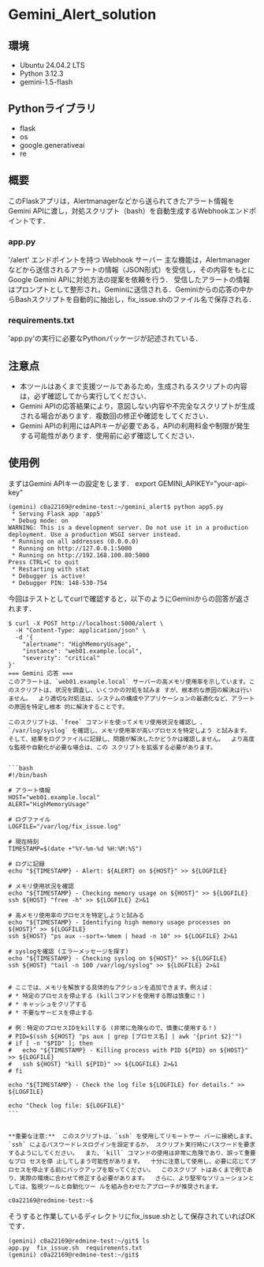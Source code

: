 # Gemini_Alert_solution

## 環境
- Ubuntu 24.04.2 LTS
- Python 3.12.3
- gemini-1.5-flash

## Pythonライブラリ
- flask
- os
- google.generativeai
- re

## 概要
このFlaskアプリは，Alertmanagerなどから送られてきたアラート情報をGemini APIに渡し，対処スクリプト（bash）を自動生成するWebhookエンドポイントです．

### app.py
'/alert' エンドポイントを持つ Webhook サーバー
主な機能は，Alertmanagerなどから送信されるアラートの情報（JSON形式）を受信し，その内容をもとにGoogle Gemini APIに対処方法の提案を依頼を行う．
受信したアラートの情報はプロンプトとして整形され，Geminiに送信される．Geminiからの応答の中からBashスクリプトを自動的に抽出し，fix_issue.shのファイル名で保存される．

### requirements.txt
'app.py'の実行に必要なPythonパッケージが記述されている．

## 注意点
- 本ツールはあくまで支援ツールであるため，生成されるスクリプトの内容は，必ず確認してから実行してください．
- Gemini APIの応答結果により，意図しない内容や不完全なスクリプトが生成される場合があります．複数回の修正や確認をしてください．
- Gemini APIの利用にはAPIキーが必要である，APIの利用料金や制限が発生する可能性があります．使用前に必ず確認してください．

## 使用例
まずはGemini APIキーの設定をします．
export GEMINI_APIKEY="your-api-key"

```
(gemini) c0a22169@redmine-test:~/gemini_alert$ python app5.py 
 * Serving Flask app 'app5'
 * Debug mode: on
WARNING: This is a development server. Do not use it in a production deployment. Use a production WSGI server instead.
 * Running on all addresses (0.0.0.0)
 * Running on http://127.0.0.1:5000
 * Running on http://192.168.100.80:5000
Press CTRL+C to quit
 * Restarting with stat
 * Debugger is active!
 * Debugger PIN: 148-530-754
```

今回はテストとしてcurlで確認すると，以下のようにGeminiからの回答が返されます．
```
$ curl -X POST http://localhost:5000/alert \
  -H "Content-Type: application/json" \
  -d '{
    "alertname": "HighMemoryUsage",
    "instance": "web01.example.local",
    "severity": "critical"
}'
=== Gemini 応答 ===
このアラートは、`web01.example.local` サーバーの高メモリ使用率を示しています。このスクリプトは、状況を調査し、いくつかの対処を試みま すが、根本的な原因の解決は行いません。  より適切な対処法は、システムの構成やアプリケーションの最適化など、アラートの原因を特定し根本 的に解決することです。

このスクリプトは、`free` コマンドを使ってメモリ使用状況を確認し 、`/var/log/syslog` を確認し、メモリ使用率が高いプロセスを特定しよう と試みます。  そして、結果をログファイルに記録し、問題が解決したかどうかは確認しません。  より高度な監視や自動化が必要な場合は、この スクリプトを拡張する必要があります。


```bash
#!/bin/bash

# アラート情報
HOST="web01.example.local"
ALERT="HighMemoryUsage"

# ログファイル
LOGFILE="/var/log/fix_issue.log"

# 現在時刻
TIMESTAMP=$(date +"%Y-%m-%d %H:%M:%S")

# ログに記録
echo "${TIMESTAMP} - Alert: ${ALERT} on ${HOST}" >> ${LOGFILE}

# メモリ使用状況を確認
echo "${TIMESTAMP} - Checking memory usage on ${HOST}" >> ${LOGFILE}
ssh ${HOST} "free -h" >> ${LOGFILE} 2>&1

# 高メモリ使用率のプロセスを特定しようと試みる
echo "${TIMESTAMP} - Identifying high memory usage processes on ${HOST}" >> ${LOGFILE}
ssh ${HOST} "ps aux --sort=-%mem | head -n 10" >> ${LOGFILE} 2>&1

# syslogを確認 (エラーメッセージを探す)
echo "${TIMESTAMP} - Checking syslog on ${HOST}" >> ${LOGFILE}
ssh ${HOST} "tail -n 100 /var/log/syslog" >> ${LOGFILE} 2>&1


# ここでは、メモリを解放する具体的なアクションを追加できます。例えば：
# * 特定のプロセスを停止する (killコマンドを使用する際は慎重に！)
# * キャッシュをクリアする
# * 不要なサービスを停止する

# 例：特定のプロセスIDをkillする (非常に危険なので、慎重に使用する！)
# PID=$(ssh ${HOST} "ps aux | grep [プロセス名] | awk '{print $2}'")
# if [ -n "$PID" ]; then
#   echo "${TIMESTAMP} - Killing process with PID ${PID} on ${HOST}" >> ${LOGFILE}
#   ssh ${HOST} "kill ${PID}" >> ${LOGFILE} 2>&1
# fi

echo "${TIMESTAMP} - Check the log file ${LOGFILE} for details." >> ${LOGFILE}

echo "Check log file: ${LOGFILE}"
```　


**重要な注意:**  このスクリプトは、`ssh` を使用してリモートサー バーに接続します。  `ssh` によるパスワードレスログインを設定するか、 スクリプト実行時にパスワードを要求するようにしてください。  また、`kill` コマンドの使用は非常に危険であり、誤って重要なプロ セスを停 止してしまう可能性があります。  十分に注意して使用し、必要に応じてプロセスを停止する前にバックアップを取ってください。  このスクリプ トはあくまで例であり、実際の環境に合わせて修正する必要があります。  さらに、より堅牢なソリューションとしては、監視ツールと自動化ツー ルを組み合わせたアプローチが推奨されます。

c0a22169@redmine-test:~$
```
そうすると作業しているディレクトリにfix_issue.shとして保存されていればOKです．
```
(gemini) c0a22169@redmine-test:~/git$ ls
app.py  fix_issue.sh  requirements.txt
(gemini) c0a22169@redmine-test:~/git$
```
